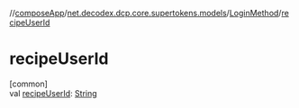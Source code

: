 //[composeApp](../../../index.md)/[net.decodex.dcp.core.supertokens.models](../index.md)/[LoginMethod](index.md)/[recipeUserId](recipe-user-id.md)

# recipeUserId

[common]\
val [recipeUserId](recipe-user-id.md): [String](https://kotlinlang.org/api/latest/jvm/stdlib/kotlin/-string/index.html)

